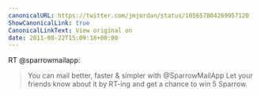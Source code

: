 ```yaml
---
canonicalURL: https://twitter.com/jmjordan/status/105657804269957120
ShowCanonicalLink: true
CanonicalLinkText: View original on
date: 2011-08-22T15:09:18+00:00
---
```

RT @sparrowmailapp:
> You can mail better, faster & simpler with @SparrowMailApp 
> Let your friends know about it by RT-ing and get a chance to win 5 Sparrow.